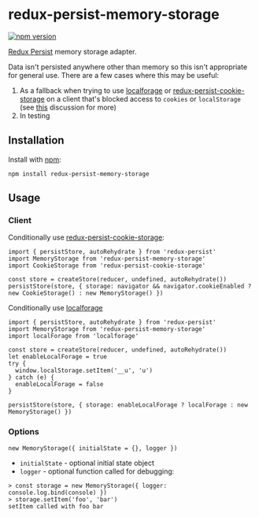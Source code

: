 # redux-persist-memory-storage
[![npm version](http://img.shields.io/npm/v/redux-persist-memory-storage.svg?style=flat-square)](http://browsenpm.org/package/redux-persist-memory-storage)

[Redux Persist](https://github.com/rt2zz/redux-persist) memory storage adapter.

Data isn't persisted anywhere other than memory so this isn't appropriate for general use. There are a few cases where this may be useful:

1. As a fallback when trying to use [localforage](https://github.com/localForage/localForage) or [redux-persist-cookie-storage](https://github.com/abersager/redux-persist-cookie-storage]) on a client that's blocked access to `cookies` or `localStorage` (see [this](https://github.com/rt2zz/redux-persist/issues/264) discussion for more)
2. In testing


## Installation
Install with [npm](https://www.npmjs.com/):
```
npm install redux-persist-memory-storage
```

## Usage
### Client
Conditionally use [redux-persist-cookie-storage](https://github.com/abersager/redux-persist-cookie-storage]):
```
import { persistStore, autoRehydrate } from 'redux-persist'
import MemoryStorage from 'redux-persist-memory-storage'
import CookieStorage from 'redux-persist-cookie-storage'

const store = createStore(reducer, undefined, autoRehydrate())
persistStore(store, { storage: navigator && navigator.cookieEnabled ? new CookieStorage() : new MemoryStorage() })

```
Conditionally use [localforage](https://github.com/localForage/localForage)
```
import { persistStore, autoRehydrate } from 'redux-persist'
import MemoryStorage from 'redux-persist-memory-storage'
import localForage from 'localforage'

const store = createStore(reducer, undefined, autoRehydrate())
let enableLocalForage = true
try {
  window.localStorage.setItem('__u', 'u')
} catch (e) {
  enableLocalForage = false
}

persistStore(store, { storage: enableLocalForage ? localForage : new MemoryStorage() })

```

### Options
```
new MemoryStorage({ initialState = {}, logger })
```
 * `initialState` - optional initial state object
 * `logger` - optional function called for debugging:
```
> const storage = new MemoryStorage({ logger: console.log.bind(console) })
> storage.setItem('foo', 'bar')
setItem called with foo bar

```
